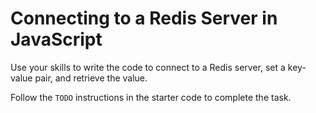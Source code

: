 # Connecting to a Redis Server in JavaScript

Use your skills to write the code to connect to a Redis server, set a key-value pair, and retrieve the value.

Follow the `TODO` instructions in the starter code to complete the task.